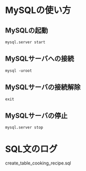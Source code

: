 # MySQLの使い方

## MySQLの起動
`mysql.server start`

## MySQLサーバへの接続
`mysql -uroot`

## MySQLサーバの接続解除
`exit`

## MySQLサーバの停止
`mysql.server stop`

# SQL文のログ
create_table_cooking_recipe.sql